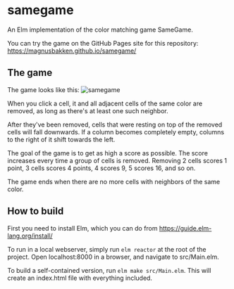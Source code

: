 # samegame
An Elm implementation of the color matching game SameGame.

You can try the game on the GitHub Pages site for this repository: https://magnusbakken.github.io/samegame/

## The game
The game looks like this:
![samegame](https://user-images.githubusercontent.com/284189/132958297-1ac3f653-3d7f-4d61-a5d9-5a7f84764651.png)

When you click a cell, it and all adjacent cells of the same color are removed, as long as there's at least one such neighbor.

After they've been removed, cells that were resting on top of the removed cells will fall downwards. If a column becomes completely empty, columns to the right of it shift towards the left.

The goal of the game is to get as high a score as possible. The score increases every time a group of cells is removed. Removing 2 cells scores 1 point, 3 cells scores 4 points, 4 scores 9, 5 scores 16, and so on.

The game ends when there are no more cells with neighbors of the same color.

## How to build
First you need to install Elm, which you can do from https://guide.elm-lang.org/install/

To run in a local webserver, simply run `elm reactor` at the root of the project. Open localhost:8000 in a browser, and navigate to src/Main.elm.

To build a self-contained version, run `elm make src/Main.elm`. This will create an index.html file with everything included.
